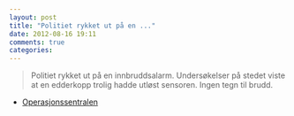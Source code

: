 ```yaml
---
layout: post
title: "Politiet rykket ut på en ..."
date: 2012-08-16 19:11
comments: true
categories: 
---
```


> Politiet rykket ut på en innbruddsalarm. Undersøkelser på stedet viste at en edderkopp trolig hadde utløst sensoren. Ingen tegn til brudd. 
- [Operasjonssentralen](http://twitter.com/oslopolitiops/status/236284072006144002)
